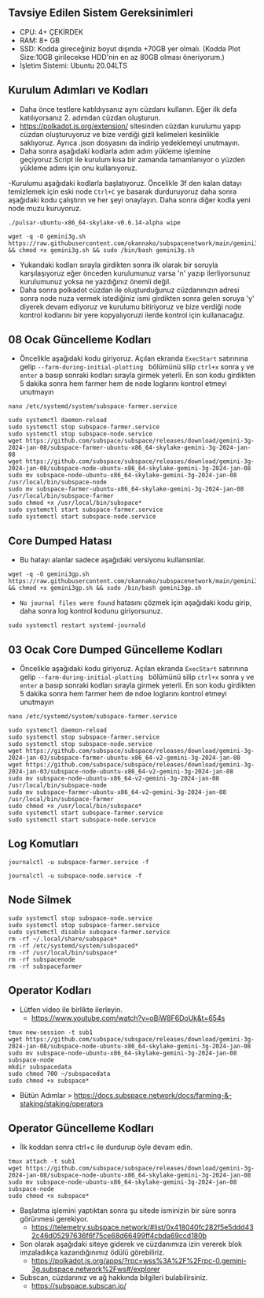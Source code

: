 ## Tavsiye Edilen Sistem Gereksinimleri
- CPU: 4+ ÇEKİRDEK
- RAM: 8+ GB
- SSD: Kodda gireceğiniz boyut dışında +70GB yer olmalı. (Kodda Plot Size:10GB girilecekse HDD'nin en az 80GB olması öneriyorum.)
- İşletim Sistemi: Ubuntu 20.04LTS

## Kurulum Adımları ve Kodları
- Daha önce testlere katıldıysanız aynı cüzdanı kullanın. Eğer ilk defa katılıyorsanız 2. adımdan cüzdan oluşturun.
- https://polkadot.js.org/extension/ sitesinden cüzdan kurulumu yapıp cüzdan oluşturuyoruz ve bize verdiği gizli kelimeleri kesinlikle saklıyoruz. Ayrıca .json dosyasını da indirip yedeklemeyi unutmayın.
- Daha sonra aşağıdaki kodlarla adım adım yükleme işlemine geçiyoruz.Script ile kurulum kısa bir zamanda tamamlanıyor o yüzden yükleme adımı için onu kullanıyoruz.

-Kurulumu aşağıdaki kodlarla başlatıyoruz. Öncelikle 3f den kalan datayı temizlemek için eski node ```Ctrl+C``` ye basarak durduruyoruz daha sonra aşağıdaki kodu çalıştırın ve her şeyi onaylayın. Daha sonra diğer kodla yeni node muzu kuruyoruz.
```
./pulsar-ubuntu-x86_64-skylake-v0.6.14-alpha wipe
```
```
wget -q -O gemini3g.sh https://raw.githubusercontent.com/okannako/subspacenetwork/main/gemini3g.sh && chmod +x gemini3g.sh && sudo /bin/bash gemini3g.sh
```
- Yukarıdaki kodları sırayla girdikten sonra ilk olarak bir soruyla karşılaşıyoruz eğer önceden kurulumunuz varsa 'n' yazıp ilerliyorsunuz kurulumunuz yoksa ne yazdığınız önemli değil.
- Daha sonra polkadot cüzdan ile oluşturduğunuz cüzdanınızın adresi sonra node nuza vermek istediğiniz ismi girdikten sonra gelen soruya 'y' diyerek devam ediyoruz ve kurulumu bitiriyoruz ve bize verdiği node kontrol kodlarını bir yere kopyalıyoruzi ilerde kontrol için kullanacağız.

## 08 Ocak Güncelleme Kodları
- Öncelikle aşağıdaki kodu giriyoruz. Açılan ekranda ```ExecStart``` satırınına gelip ```--farm-during-initial-plotting ``` bölümünü silip ```ctrl+x``` sonra ```y``` ve ```enter``` a basıp sonraki kodları sırayla girmek yeterli. En son kodu girdikten 5 dakika sonra hem farmer hem de node loglarını kontrol etmeyi unutmayın
```
nano /etc/systemd/system/subspace-farmer.service
```
```
sudo systemctl daemon-reload
sudo systemctl stop subspace-farmer.service
sudo systemctl stop subspace-node.service
wget https://github.com/subspace/subspace/releases/download/gemini-3g-2024-jan-08/subspace-farmer-ubuntu-x86_64-skylake-gemini-3g-2024-jan-08
wget https://github.com/subspace/subspace/releases/download/gemini-3g-2024-jan-08/subspace-node-ubuntu-x86_64-skylake-gemini-3g-2024-jan-08
sudo mv subspace-node-ubuntu-x86_64-skylake-gemini-3g-2024-jan-08 /usr/local/bin/subspace-node
sudo mv subspace-farmer-ubuntu-x86_64-skylake-gemini-3g-2024-jan-08 /usr/local/bin/subspace-farmer
sudo chmod +x /usr/local/bin/subspace*
sudo systemctl start subspace-farmer.service
sudo systemctl start subspace-node.service
```

## Core Dumped Hatası
- Bu hatayı alanlar sadece aşağıdaki versiyonu kullansınlar.
```
wget -q -O gemini3gp.sh https://raw.githubusercontent.com/okannako/subspacenetwork/main/gemini3gp.sh && chmod +x gemini3gp.sh && sudo /bin/bash gemini3gp.sh
```

- ``No journal files were found`` hatasını çözmek için aşağıdaki kodu girip, daha sonra log kontrol kodunu giriyorsunuz. 

```
sudo systemctl restart systemd-journald
```

## 03 Ocak Core Dumped Güncelleme Kodları
- Öncelikle aşağıdaki kodu giriyoruz. Açılan ekranda ```ExecStart``` satırınına gelip ```--farm-during-initial-plotting ``` bölümünü silip ```ctrl+x``` sonra ```y``` ve ```enter``` a basıp sonraki kodları sırayla girmek yeterli. En son kodu girdikten 5 dakika sonra hem farmer hem de ndoe loglarını kontrol etmeyi unutmayın
```
nano /etc/systemd/system/subspace-farmer.service
```
```
sudo systemctl daemon-reload
sudo systemctl stop subspace-farmer.service
sudo systemctl stop subspace-node.service
wget https://github.com/subspace/subspace/releases/download/gemini-3g-2024-jan-03/subspace-farmer-ubuntu-x86_64-v2-gemini-3g-2024-jan-08
wget https://github.com/subspace/subspace/releases/download/gemini-3g-2024-jan-03/subspace-node-ubuntu-x86_64-v2-gemini-3g-2024-jan-08
sudo mv subspace-node-ubuntu-x86_64-v2-gemini-3g-2024-jan-08 /usr/local/bin/subspace-node
sudo mv subspace-farmer-ubuntu-x86_64-v2-gemini-3g-2024-jan-08 /usr/local/bin/subspace-farmer
sudo chmod +x /usr/local/bin/subspace*
sudo systemctl start subspace-farmer.service
sudo systemctl start subspace-node.service
```

## Log Komutları
```
journalctl -u subspace-farmer.service -f
```
```
journalctl -u subspace-node.service -f
```

## Node Silmek

```
sudo systemctl stop subspace-node.service
sudo systemctl stop subspace-farmer.service
sudo systemctl disable subspace-farmer.service
rm -rf ~/.local/share/subspace*
rm -rf /etc/systemd/system/subspaced*
rm -rf /usr/local/bin/subspace*
rm -rf subspacenode
rm -rf subspacefarmer
```

## Operator Kodları
- Lütfen video ile birlikte ilerleyin.
   - https://www.youtube.com/watch?v=oBiW8F6DoUk&t=654s
```
tmux new-session -t sub1
wget https://github.com/subspace/subspace/releases/download/gemini-3g-2024-jan-08/subspace-node-ubuntu-x86_64-skylake-gemini-3g-2024-jan-08
sudo mv subspace-node-ubuntu-x86_64-skylake-gemini-3g-2024-jan-08 subspace-node
mkdir subspacedata
sudo chmod 700 ~/subspacedata
sudo chmod +x subspace*
```
- Bütün Adımlar > https://docs.subspace.network/docs/farming-&-staking/staking/operators

## Operator Güncelleme Kodları
- İlk koddan sonra ctrl+c ile durdurup öyle devam edin.
```
tmux attach -t sub1
wget https://github.com/subspace/subspace/releases/download/gemini-3g-2024-jan-08/subspace-node-ubuntu-x86_64-skylake-gemini-3g-2024-jan-08
sudo mv subspace-node-ubuntu-x86_64-skylake-gemini-3g-2024-jan-08 subspace-node
sudo chmod +x subspace*
```
- Başlatma işlemini yaptıktan sonra şu sitede isminizin bir süre sonra görünmesi gerekiyor.
     - https://telemetry.subspace.network/#list/0x418040fc282f5e5ddd432c46d05297636f6f75ce68d66499ff4cbda69ccd180b
- Son olarak aşağıdaki siteye giderek ve cüzdanımıza izin vererek blok imzaladıkça kazandığınımız ödülü görebiliriz.
     - https://polkadot.js.org/apps/?rpc=wss%3A%2F%2Frpc-0.gemini-3g.subspace.network%2Fws#/explorer
- Subscan, cüzdanınız ve ağ hakkında bilgileri bulabilirsiniz.
     - https://subspace.subscan.io/
